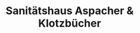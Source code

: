 ---
title: "Sanitätshaus Aspacher & Klotzbücher"
url: /winnenden/sanitaetshaus-aspacher-und-klotzbuecher/
shop: Sanitätshaus
---